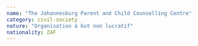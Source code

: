 ```yaml
---
name: "The Johannesburg Parent and Child Counselling Centre"
category: civil-society
nature: "Organisation à but non lucratif"
nationality: ZAF
---
```

